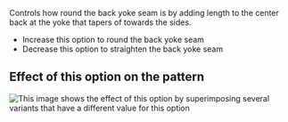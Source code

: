 ---
---

Controls how round the back yoke seam is by adding length to the center back at the yoke that tapers of towards the sides.

- Increase this option to round the back yoke seam
- Decrease this option to straighten the back yoke seam

## Effect of this option on the pattern

![This image shows the effect of this option by superimposing several variants that have a different value for this option](simon_roundback_sample.svg "Effect of this option on the pattern")
